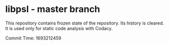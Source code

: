 # libpsl - master branch

This repository contains frozen state of the repository.
Its history is cleared. It is used only for static code
analysis with Codacy.

Commit Time: 1693212459